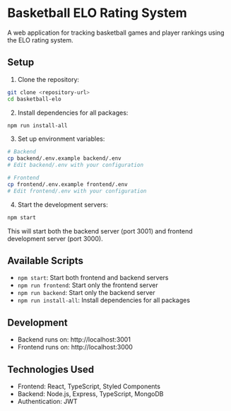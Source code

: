 # Basketball ELO Rating System

A web application for tracking basketball games and player rankings using the ELO rating system.

## Setup

1. Clone the repository:
```bash
git clone <repository-url>
cd basketball-elo
```

2. Install dependencies for all packages:
```bash
npm run install-all
```

3. Set up environment variables:
```bash
# Backend
cp backend/.env.example backend/.env
# Edit backend/.env with your configuration

# Frontend
cp frontend/.env.example frontend/.env
# Edit frontend/.env with your configuration
```

4. Start the development servers:
```bash
npm start
```

This will start both the backend server (port 3001) and frontend development server (port 3000).

## Available Scripts

- `npm start`: Start both frontend and backend servers
- `npm run frontend`: Start only the frontend server
- `npm run backend`: Start only the backend server
- `npm run install-all`: Install dependencies for all packages

## Development

- Backend runs on: http://localhost:3001
- Frontend runs on: http://localhost:3000

## Technologies Used

- Frontend: React, TypeScript, Styled Components
- Backend: Node.js, Express, TypeScript, MongoDB
- Authentication: JWT
